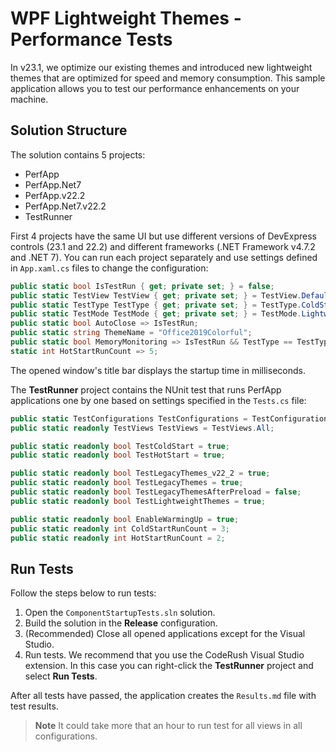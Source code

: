 # WPF Lightweight Themes - Performance Tests

In v23.1, we optimize our existing themes and introduced new lightweight themes that are optimized for speed and memory consumption. This sample application allows you to test our performance enhancements on your machine.

## Solution Structure

The solution contains 5 projects:

* PerfApp
* PerfApp.Net7
* PerfApp.v22.2
* PerfApp.Net7.v22.2
* TestRunner

First 4 projects have the same UI but use different versions of DevExpress controls (23.1 and 22.2) and different frameworks (.NET Framework v4.7.2 and .NET 7). You can run each project separately and use settings defined in `App.xaml.cs` files to change the configuration:

```cs
public static bool IsTestRun { get; private set; } = false;
public static TestView TestView { get; private set; } = TestView.Default;
public static TestType TestType { get; private set; } = TestType.ColdStart;
public static TestMode TestMode { get; private set; } = TestMode.LightweightThemes;
public static bool AutoClose => IsTestRun;
public static string ThemeName = "Office2019Colorful";
public static bool MemoryMonitoring => IsTestRun && TestType == TestType.ColdStart;
static int HotStartRunCount => 5;
```

The opened window's title bar displays the startup time in milliseconds.

The **TestRunner** project contains the NUnit test that runs PerfApp applications one by one based on settings specified in the `Tests.cs` file:

```cs
public static TestConfigurations TestConfigurations = TestConfigurations.All;
public static readonly TestViews TestViews = TestViews.All;

public static readonly bool TestColdStart = true;
public static readonly bool TestHotStart = true;

public static readonly bool TestLegacyThemes_v22_2 = true;
public static readonly bool TestLegacyThemes = true;
public static readonly bool TestLegacyThemesAfterPreload = false;
public static readonly bool TestLightweightThemes = true;

public static readonly bool EnableWarmingUp = true;
public static readonly int ColdStartRunCount = 3;
public static readonly int HotStartRunCount = 2;
```

## Run Tests

Follow the steps below to run tests:

1. Open the `ComponentStartupTests.sln` solution.
2. Build the solution in the **Release** configuration.
3. (Recommended) Close all opened applications except for the Visual Studio.
4. Run tests. We recommend that you use the CodeRush Visual Studio extension. In this case you can right-click the **TestRunner** project and select **Run Tests**.

After all tests have passed, the application creates the `Results.md` file with test results.

> **Note**
> It could take more that an hour to run test for all views in all configurations.

